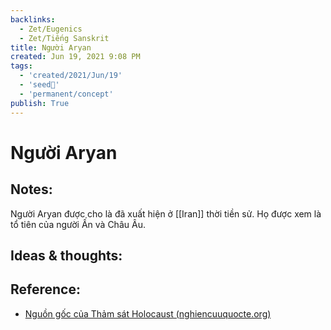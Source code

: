 ```yaml
---
backlinks:
  - Zet/Eugenics
  - Zet/Tiếng Sanskrit
title: Người Aryan
created: Jun 19, 2021 9:08 PM
tags:
  - 'created/2021/Jun/19'
  - 'seed🥜'
  - 'permanent/concept'
publish: True
---
```

# Người Aryan

## Notes:
Người Aryan được cho là đã xuất hiện ở [[Iran]] thời tiền sử. Họ được xem là tổ tiên của người Ấn và Châu Âu.

## Ideas & thoughts:

## Reference:
- [Nguồn gốc của Thảm sát Holocaust (nghiencuuquocte.org)](http://nghiencuuquocte.org/2016/01/25/nguon-goc-va-tac-dong-cua-tham-sat-holocaust/)

